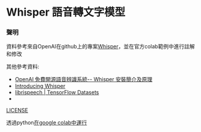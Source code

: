 # Whisper 語音轉文字模型
### 聲明
資料參考來自OpenAI在github上的專案[Whisper](https://github.com/openai/whisper)，並在官方colab範例中進行註解和修改

其他參考資料:
* [OpenAI 免費開源語音辨識系統-- Whisper 安裝簡介及原理](https://ithelp.ithome.com.tw/articles/10311957)
* [Introducing Whisper](https://openai.com/research/whisper)
* [librispeech | TensorFlow Datasets](https://www.tensorflow.org/datasets/catalog/librispeech)
* []()

[LICENSE](/finalexam/LICENSE)

透過python[在google colab中運行](https://colab.research.google.com/drive/1DSQeE5JdF8yuK9fA77_9fj7D8B4-Usdk?usp=sharing)
